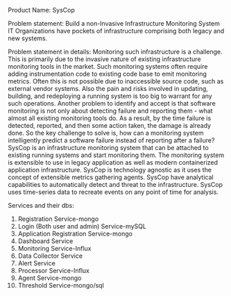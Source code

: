 Product Name: SysCop

Problem statement: Build a non-Invasive Infrastructure Monitoring System IT Organizations have pockets of infrastructure comprising both legacy and new systems.  

Problem statement in details:
Monitoring such infrastructure is a challenge.  This is primarily due to the invasive nature of existing infrastructure monitoring tools in the market. Such monitoring systems often require adding instrumentation code to existing code base to emit monitoring metrics. Often this is not possible due to inaccessible source code, such as external vendor systems.  Also the pain and risks involved in updating, building, and redeploying a running system is too big to warrant for any such operations.    Another problem to identify and accept is that software monitoring is not only about detecting failure and reporting them - what almost all existing monitoring tools do. As a result, by the time failure is detected, reported, and then some action taken, the damage is already done. So the key challenge to solve is, how can a monitoring system intelligently predict a software failure instead of reporting after a failure? SysCop is an infrastructure monitoring system that can be attached to existing running systems and start monitoring them. The monitoring system is extensible to use in legacy application as well as modern containerized application infrastructure. SysCop is technology agnostic as it uses the concept of extensible metrics gathering agents.   SysCop have analytical capabilities to automatically detect and threat to the infrastructure. SysCop uses time-series data to recreate events on any point of time for analysis.

Services and their dbs:
1. Registration Service-mongo
2. Login (Both user and admin) Service-mySQL
3. Application Registration Service-mongo
4. Dashboard Service
5. Monitoring Service-Influx 
6. Data Collector Service
7. Alert Service
8. Processor Service-Influx
9. Agent Service-mongo
10. Threshold Service-mongo/sql

